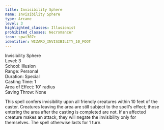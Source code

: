 ```yaml
---
title: Invisibility Sphere
name: Invisibility Sphere
type: Arcane
level: 3
highlighted_classes: Illusionist
prohibited_classes: Necromancer
icon: spwi307c
identifier: WIZARD_INVISIBILITY_10_FOOT
---
```

Invisibility Sphere  
Level: 3  
School: Illusion  
Range: Personal  
Duration: Special  
Casting Time: 1  
Area of Effect: 10' radius  
Saving Throw: None  
  
This spell confers invisibility upon all friendly creatures within 10 feet of the caster. Creatures leaving the area are still subject to the spell's effect; those entering the area after the casting is completed are not. If an affected creature makes an attack, they will negate the invisibility only for themselves. The spell otherwise lasts for 1 turn.  
